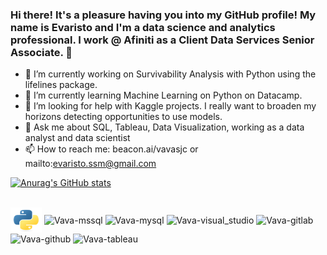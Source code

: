 ### Hi there! It's a pleasure having you into my GitHub profile! My name is Evaristo and I'm a data science and analytics professional. I work @ Afiniti as a Client Data Services Senior Associate. 👋

- 🔭 I’m currently working on Survivability Analysis with Python using the lifelines package.
- 🌱 I’m currently learning Machine Learning on Python on Datacamp.
- 🤔 I’m looking for help with Kaggle projects. I really want to broaden my horizons detecting opportunities to use models.
- 💬 Ask me about SQL, Tableau, Data Visualization, working as a data analyst and data scientist
- 📫 How to reach me: beacon.ai/vavasjc or mailto:evaristo.ssm@gmail.com 

[![Anurag's GitHub stats](https://github-readme-stats.vercel.app/api?username=vavasjc&show_icons=True&count_private=True&theme=dracula)](https://github.com/anuraghazra/github-readme-stats)

<div style="display: inline_block"><br>
  <img align="center" alt="Vava-Python" height="40" width="50" src="https://raw.githubusercontent.com/devicons/devicon/master/icons/python/python-original.svg">
  <img align="center" alt="Vava-mssql" height="60" width="70" src="https://cdn.jsdelivr.net/gh/devicons/devicon/icons/microsoftsqlserver/microsoftsqlserver-plain-wordmark.svg" />
  <img align="center" alt="Vava-mysql" height="60" width="70" src="https://cdn.jsdelivr.net/gh/devicons/devicon/icons/mysql/mysql-plain-wordmark.svg" />
  <img align="center" alt="Vava-visual_studio" height="40" width="50" src="https://cdn.jsdelivr.net/gh/devicons/devicon/icons/visualstudio/visualstudio-plain.svg" />
  <img align="center" alt="Vava-gitlab" height="40" width="50" src="https://cdn.jsdelivr.net/gh/devicons/devicon/icons/gitlab/gitlab-plain-wordmark.svg" />
  <img align="center" alt="Vava-github" height="40" width="50" src="https://cdn.jsdelivr.net/gh/devicons/devicon/icons/github/github-original-wordmark.svg" />
  <img align="center" alt="Vava-tableau" height="40" width="180" src="https://seeklogo.com/images/T/tableau-software-logo-654D12C9BF-seeklogo.com.png" />
 
  

</div>

<!--
**vavasjc/vavasjc** is a ✨ _special_ ✨ repository because its `README.md` (this file) appears on your GitHub profile.

Here are some ideas to get you started:

- 🔭 I’m currently working on ...
- 🌱 I’m currently learning ...
- 👯 I’m looking to collaborate on ...
- 🤔 I’m looking for help with ...


- 😄 Pronouns: ...
- ⚡ Fun fact: ...
-->
